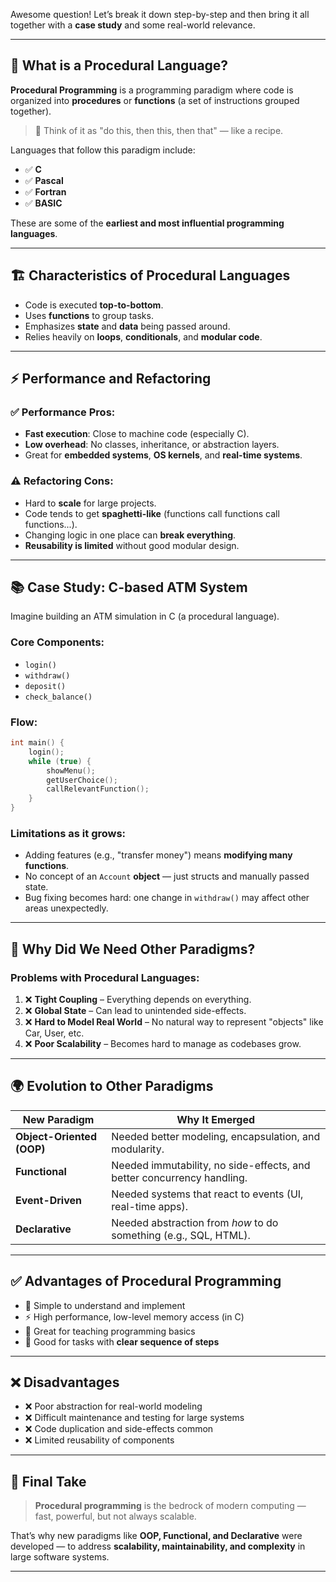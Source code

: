 Awesome question! Let’s break it down step-by-step and then bring it all together with a **case study** and some real-world relevance.

---

## 🧩 What is a **Procedural Language**?

**Procedural Programming** is a programming paradigm where code is organized into **procedures** or **functions** (a set of instructions grouped together).

> 🧠 Think of it as "do this, then this, then that" — like a recipe.

Languages that follow this paradigm include:

- ✅ **C**
- ✅ **Pascal**
- ✅ **Fortran**
- ✅ **BASIC**

These are some of the **earliest and most influential programming languages**.

---

## 🏗️ Characteristics of Procedural Languages

- Code is executed **top-to-bottom**.
- Uses **functions** to group tasks.
- Emphasizes **state** and **data** being passed around.
- Relies heavily on **loops**, **conditionals**, and **modular code**.

---

## ⚡ Performance and Refactoring

### ✅ **Performance Pros:**

- **Fast execution**: Close to machine code (especially C).
- **Low overhead**: No classes, inheritance, or abstraction layers.
- Great for **embedded systems**, **OS kernels**, and **real-time systems**.

### ⚠️ **Refactoring Cons:**

- Hard to **scale** for large projects.
- Code tends to get **spaghetti-like** (functions call functions call functions...).
- Changing logic in one place can **break everything**.
- **Reusability is limited** without good modular design.

---

## 📚 Case Study: C-based ATM System

Imagine building an ATM simulation in C (a procedural language).

### Core Components:

- `login()`
- `withdraw()`
- `deposit()`
- `check_balance()`

### Flow:

```c
int main() {
    login();
    while (true) {
        showMenu();
        getUserChoice();
        callRelevantFunction();
    }
}
```

### Limitations as it grows:

- Adding features (e.g., "transfer money") means **modifying many functions**.
- No concept of an `Account` **object** — just structs and manually passed state.
- Bug fixing becomes hard: one change in `withdraw()` may affect other areas unexpectedly.

---

## 🤔 Why Did We Need Other Paradigms?

### Problems with Procedural Languages:

1. ❌ **Tight Coupling** – Everything depends on everything.
2. ❌ **Global State** – Can lead to unintended side-effects.
3. ❌ **Hard to Model Real World** – No natural way to represent "objects" like Car, User, etc.
4. ❌ **Poor Scalability** – Becomes hard to manage as codebases grow.

---

## 🌍 Evolution to Other Paradigms

| New Paradigm              | Why It Emerged                                                         |
| ------------------------- | ---------------------------------------------------------------------- |
| **Object-Oriented (OOP)** | Needed better modeling, encapsulation, and modularity.                 |
| **Functional**            | Needed immutability, no side-effects, and better concurrency handling. |
| **Event-Driven**          | Needed systems that react to events (UI, real-time apps).              |
| **Declarative**           | Needed abstraction from _how_ to do something (e.g., SQL, HTML).       |

---

## ✅ Advantages of Procedural Programming

- 🔧 Simple to understand and implement
- ⚡ High performance, low-level memory access (in C)
- 🧠 Great for teaching programming basics
- 🔁 Good for tasks with **clear sequence of steps**

---

## ❌ Disadvantages

- ❌ Poor abstraction for real-world modeling
- ❌ Difficult maintenance and testing for large systems
- ❌ Code duplication and side-effects common
- ❌ Limited reusability of components

---

## 🧠 Final Take

> **Procedural programming** is the bedrock of modern computing — fast, powerful, but not always scalable.

That’s why new paradigms like **OOP, Functional, and Declarative** were developed — to address **scalability, maintainability, and complexity** in large software systems.

---
